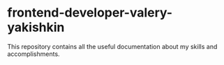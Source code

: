 # frontend-developer-valery-yakishkin
This repository contains all the useful documentation about my skills and accomplishments.
